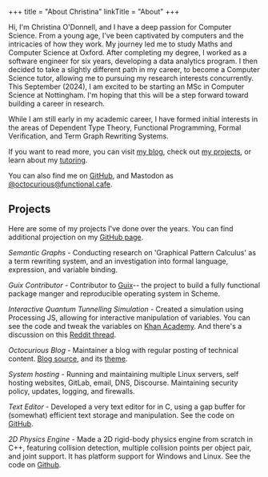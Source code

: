 +++
title = "About Christina"
linkTitle = "About"
+++

Hi, I'm Christina O'Donnell, and I have a deep passion for Computer Science.
From a young age, I've been captivated by computers and the intricacies of how
they work. My journey led me to study Maths and Computer Science at Oxford.
After completing my degree, I worked as a software engineer for six years,
developing a data analytics program. I then decided to take a slightly different
path in my career, to become a Computer Science tutor, allowing me to pursuing
my research interests concurrently. This September (2024), I am excited to be
starting an MSc in Computer Science at Nottingham. I'm hoping that this will be
a step forward toward building a career in research.

While I am still early in my academic career, I have formed initial interests in
the areas of Dependent Type Theory, Functional Programming, Formal Verification,
and Term Graph Rewriting Systems.

If you want to read more, you can visit [my blog](/blog), check out [my
projects](/projects), or learn about my [tutoring](/tutoring).

You can also find me on [GitHub](https://github.com/cdo256), and Mastodon as [@octocurious@functional.cafe](https://functional.cafe/@octocurious).

## Projects
Here are some of my projects I've done over the years. You can find additional
projection on my [GitHub page](https://github.com/cdo256).

*Semantic Graphs* - Conducting research on 'Graphical Pattern Calculus' as a
term rewriting system, and an investigation into formal language, expression,
and variable binding.

*Guix Contributor* - Contributor to [Guix](https://guix.gnu.org)-- the project
to build a fully functional package manger and reproducible operating system in
Scheme.

*Interactive Quantum Tunnelling Simulation* - Created a simulation using
Processing JS, allowing for interactive manipulation of variables. You can see the code and tweak the variables on [Khan Academy](https://www.khanacademy.org/computer-programming/quantum-tunnelling/5166410192060416). And there's a discussion on this [Reddit thread](https://www.reddit.com/r/physicsgifs/comments/6tm46t/quantum_tunnelling_simulation/).

*Octocurious Blog* - Maintainer a blog with regular posting of technical content.
[Blog source](https://github.com/cdo256/blog), and its
[theme](https://github.com/cdo256/octohugious).

*System hosting* - Running and maintaining multiple Linux servers, self hosting
websites, GitLab, email, DNS, Discourse. Maintaining security policy, updates,
logging, and firewalls.

*Text Editor* - Developed a very text editor for in C, using a gap buffer for
(somewhat) efficient text storage and manipulation. See the code on
[GitHub](https://github.com/cdo256/cdoedit).

*2D Physics Engine* - Made a 2D rigid-body physics engine from scratch in C++,
featuring collision detection, multiple collision points per object pair, and
joint support. It has platform support for Windows and Linux. See the code on
[Github](https://github.com/cdo256/kfighter-physics-engine).

